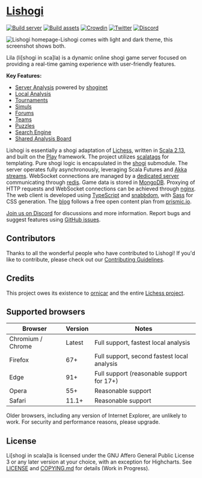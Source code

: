 # [Lishogi](https://lishogi.org)

[![Build server](https://github.com/WandererXII/lishogi/workflows/Build%20server/badge.svg)](https://github.com/WandererXII/lishogi/actions?query=workflow%3A%22Build+server%22)
[![Build assets](https://github.com/WandererXII/lishogi/workflows/Build%20assets/badge.svg)](https://github.com/WandererXII/lishogi/actions?query=workflow%3A%22Build+assets%22)
[![Crowdin](https://badges.crowdin.net/lishogi/localized.svg)](https://crowdin.com/project/lishogi)
[![Twitter](https://img.shields.io/badge/Twitter-%40lishogi-blue.svg?style=flat)](https://twitter.com/lishogi)
[![Discord](https://dcbadge.vercel.app/api/server/YFtpMGg3rR?style=flat)](https://discord.gg/YFtpMGg3rR)

![Lishogi homepage-Lishogi comes with light and dark theme, this screenshot shows both.](public/images/preview.png)

Lila (li[shogi in sca]la) is a dynamic online shogi game server focused on providing a real-time gaming experience with user-friendly features.

**Key Features:**
- [Server Analysis](https://lishogi.org/B8fAS7aW/gote) powered by [shoginet](https://github.com/WandererXII/shoginet)
- [Local Analysis](https://lishogi.org/analysis)
- [Tournaments](https://lishogi.org/tournament)
- [Simuls](https://lishogi.org/simul)
- [Forums](https://lishogi.org/forum)
- [Teams](https://lishogi.org/team)
- [Puzzles](https://lishogi.org/training)
- [Search Engine](https://lishogi.org/games/search)
- [Shared Analysis Board](https://lishogi.org/study)

Lishogi is essentially a shogi adaptation of [Lichess](https://lichess.org), written in [Scala 2.13](https://www.scala-lang.org/), and built on the [Play](https://www.playframework.com/) framework. The project utilizes [scalatags](https://com-lihaoyi.github.io/scalatags/) for templating. Pure shogi logic is encapsulated in the [shogi](modules/shogi) submodule. The server operates fully asynchronously, leveraging Scala Futures and [Akka streams](http://akka.io). WebSocket connections are managed by a [dedicated server](https://github.com/WandererXII/lila-ws) communicating through [redis](https://redis.io/). Game data is stored in [MongoDB](https://mongodb.org). Proxying of HTTP requests and WebSocket connections can be achieved through [nginx](http://nginx.org). The web client is developed using [TypeScript](https://www.typescriptlang.org/) and [snabbdom](https://github.com/snabbdom/snabbdom), with [Sass](https://sass-lang.com/) for CSS generation. The [blog](https://lishogi.org/blog) follows a free open content plan from [prismic.io](https://prismic.io).

[Join us on Discord](https://discord.gg/YFtpMGg3rR) for discussions and more information. Report bugs and suggest features using [GitHub issues](https://github.com/WandererXII/lishogi/issues).

## Contributors

Thanks to all the wonderful people who have contributed to Lishogi! If you'd like to contribute, please check out our [Contributing Guidelines](CONTRIBUTING.md).

<!-- Contributors List -->
<!-- CONTRIBUTORS-LIST:START - Do not remove or modify this section -->
<!-- CONTRIBUTORS-LIST:END -->

## Credits

This project owes its existence to [ornicar](https://github.com/ornicar) and the entire [Lichess project](https://github.com/lichess-org/lila).

## Supported browsers

| Browser           | Version | Notes                                       |
| ----------------- | ------- | ------------------------------------------- |
| Chromium / Chrome | Latest  | Full support, fastest local analysis        |
| Firefox           | 67+     | Full support, second fastest local analysis |
| Edge              | 91+     | Full support (reasonable support for 17+)   |
| Opera             | 55+     | Reasonable support                          |
| Safari            | 11.1+   | Reasonable support                          |

Older browsers, including any version of Internet Explorer, are unlikely to work. For security and performance reasons, please upgrade.

## License

Li[shogi in scala]la is licensed under the GNU Affero General Public License 3 or any later version at your choice, with an exception for Highcharts. See [LICENSE](/LICENSE) and [COPYING.md](/COPYING.md) for details (Work in Progress).
